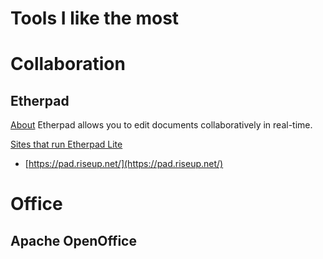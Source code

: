 Tools I like the most
=====

# Collaboration 

## Etherpad 
[About](http://etherpad.org/#about)
Etherpad allows you to edit documents collaboratively in real-time. 

[Sites that run Etherpad Lite](https://github.com/ether/etherpad-lite/wiki/Sites-that-run-Etherpad-Lite)

- [https://pad.riseup.net/](https://pad.riseup.net/)

# Office
## Apache OpenOffice